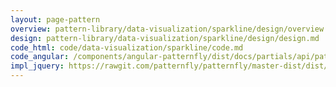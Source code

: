 ```yaml
---
layout: page-pattern
overview: pattern-library/data-visualization/sparkline/design/overview.md
design: pattern-library/data-visualization/sparkline/design/design.md
code_html: code/data-visualization/sparkline/code.md
code_angular: /components/angular-patternfly/dist/docs/partials/api/patternfly.charts.directive.pfSparklineChart.html
impl_jquery: https://rawgit.com/patternfly/patternfly/master-dist/dist/tests/line-charts.html
---
```

